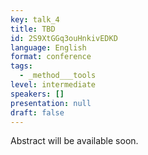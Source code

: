 ```yaml
---
key: talk_4
title: TBD
id: 2S9XtGGq3ouHnkivEDKD
language: English
format: conference
tags:
  - _method___tools
level: intermediate
speakers: []
presentation: null
draft: false
---
```

Abstract will be available soon.
